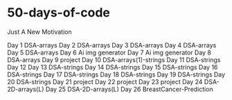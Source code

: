 # 50-days-of-code

Just A New Motivation

Day 1 DSA-arrays
Day 2 DSA-arrays
Day 3 DSA-arrays
Day 4 DSA-arrays
Day 5 DSA-arrays
Day 6 Ai img generator
Day 7 Ai img generator
Day 8 DSA-arrays
Day 9 project
Day 10 DSA-arrays(1)-strings
Day 11 DSA-strings
Day 12
Day 13 DSA-strings
Day 14 DSA-strings
Day 15 DSA-strings
Day 16 DSA-strings
Day 17 DSA-strings
Day 18 DSA-strings
Day 19 DSA-strings
Day 20 DSA-strings
Day 21 project
Day 22 project
Day 23 project
Day 24 DSA-2D-arrays(L)
Day 25 DSA-2D-arrays(L)
Day 26 BreastCancer-Prediction
